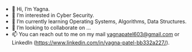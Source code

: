 - 👋 Hi, I’m Yagna.
- 👀 I’m interested in Cyber Security.
- 🌱 I’m currently learning Operating Systems, Algorithms, Data Structures.
- 💞️ I’m looking to collaborate on ...
- 📫 You can reach out to me on my mail yagnapatel603@gmail.com or LinkedIn (https://www.linkedin.com/in/yagna-patel-bb332a227/).

<!---
Yagna603/Yagna603 is a ✨ special ✨ repository because its `README.md` (this file) appears on your GitHub profile.
You can click the Preview link to take a look at your changes.
--->
